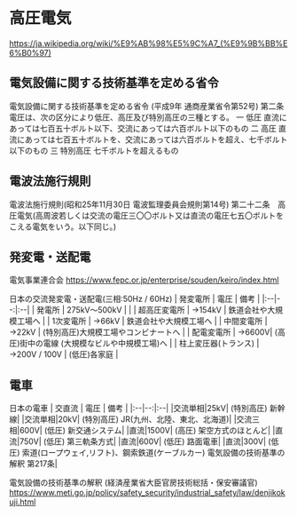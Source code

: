 # 高圧電気

https://ja.wikipedia.org/wiki/%E9%AB%98%E5%9C%A7_(%E9%9B%BB%E6%B0%97)

## 電気設備に関する技術基準を定める省令
電気設備に関する技術基準を定める省令 (平成9年 通商産業省令第52号)
第二条 電圧は、次の区分により低圧、高圧及び特別高圧の三種とする。
一 低圧 直流にあっては七百五十ボルト以下、交流にあっては六百ボルト以下のもの
二 高圧 直流にあっては七百五十ボルトを、交流にあっては六百ボルトを超え、七千ボルト以下のもの
三 特別高圧 七千ボルトを超えるもの



## 電波法施行規則
電波法施行規則(昭和25年11月30日 電波監理委員会規則第14号)
第二十二条　高圧電気(高周波若しくは交流の電圧三〇〇ボルト又は直流の電圧七五〇ボルトをこえる電気をいう。以下同じ。)



## 発変電・送配電
電気事業連合会
https://www.fepc.or.jp/enterprise/souden/keiro/index.html

日本の交流発変電・送配電(三相:50Hz / 60Hz)
| 発変電所 | 電圧 | 備考 |
|:--|--:|:--|
| 発電所 | 275kV～500kV | |
| 超高圧変電所 | →154kV | 鉄道会社や大規模工場へ |
| 1次変電所    | →66kV | 鉄道会社や大規模工場へ |
| 中間変電所   | →22kV | (特別高圧)大規模工場やコンビナートへ |
| 配電変電所   | →6600V| (高圧)街中の電線 (大規模なビルや中規模工場)へ |
| 柱上変圧器(トランス) | →200V / 100V | (低圧)各家庭 |

## 電車
日本の電車
| 交直流 | 電圧 | 備考 |
|:--|--:|:--|
|交流単相|25kV| (特別高圧) 新幹線|
|交流単相|20kV| (特別高圧) JR(九州、北陸、東北、北海道)|
|交流三相|600V| (低圧) 新交通システム|
|直流|1500V| (高圧) 架空方式のほとんど|
|直流|750V| (低圧) 第三軌条方式|
|直流|600V| (低圧) 路面電車|
|直流|300V| (低圧) 索道(ロープウェイ,リフト)、鋼索鉄道(ケーブルカー) 電気設備の技術基準の解釈 第217条|

電気設備の技術基準の解釈 (経済産業省大臣官房技術総括・保安審議官)
https://www.meti.go.jp/policy/safety_security/industrial_safety/law/denjikokuji.html
